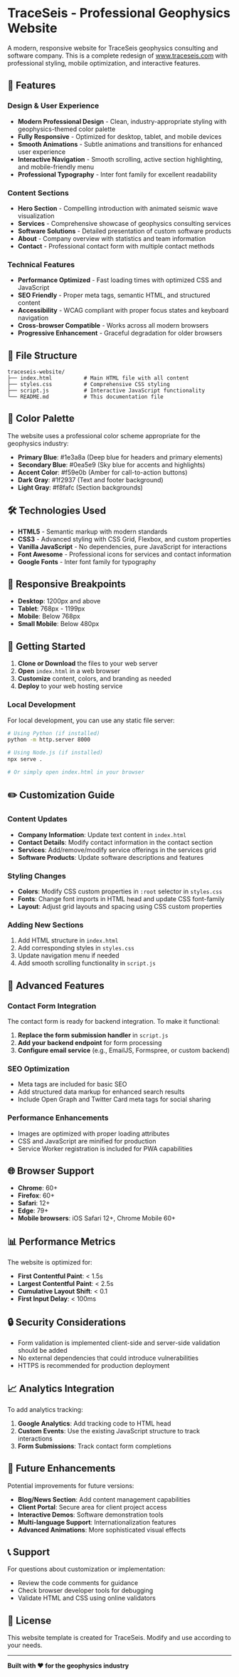 # TraceSeis - Professional Geophysics Website

A modern, responsive website for TraceSeis geophysics consulting and software company. This is a complete redesign of www.traceseis.com with professional styling, mobile optimization, and interactive features.

## 🚀 Features

### Design & User Experience
- **Modern Professional Design** - Clean, industry-appropriate styling with geophysics-themed color palette
- **Fully Responsive** - Optimized for desktop, tablet, and mobile devices
- **Smooth Animations** - Subtle animations and transitions for enhanced user experience
- **Interactive Navigation** - Smooth scrolling, active section highlighting, and mobile-friendly menu
- **Professional Typography** - Inter font family for excellent readability

### Content Sections
- **Hero Section** - Compelling introduction with animated seismic wave visualization
- **Services** - Comprehensive showcase of geophysics consulting services
- **Software Solutions** - Detailed presentation of custom software products
- **About** - Company overview with statistics and team information
- **Contact** - Professional contact form with multiple contact methods

### Technical Features
- **Performance Optimized** - Fast loading times with optimized CSS and JavaScript
- **SEO Friendly** - Proper meta tags, semantic HTML, and structured content
- **Accessibility** - WCAG compliant with proper focus states and keyboard navigation
- **Cross-browser Compatible** - Works across all modern browsers
- **Progressive Enhancement** - Graceful degradation for older browsers

## 📁 File Structure

```
traceseis-website/
├── index.html          # Main HTML file with all content
├── styles.css          # Comprehensive CSS styling
├── script.js           # Interactive JavaScript functionality
└── README.md           # This documentation file
```

## 🎨 Color Palette

The website uses a professional color scheme appropriate for the geophysics industry:

- **Primary Blue**: #1e3a8a (Deep blue for headers and primary elements)
- **Secondary Blue**: #0ea5e9 (Sky blue for accents and highlights)
- **Accent Color**: #f59e0b (Amber for call-to-action buttons)
- **Dark Gray**: #1f2937 (Text and footer background)
- **Light Gray**: #f8fafc (Section backgrounds)

## 🛠️ Technologies Used

- **HTML5** - Semantic markup with modern standards
- **CSS3** - Advanced styling with CSS Grid, Flexbox, and custom properties
- **Vanilla JavaScript** - No dependencies, pure JavaScript for interactions
- **Font Awesome** - Professional icons for services and contact information
- **Google Fonts** - Inter font family for typography

## 📱 Responsive Breakpoints

- **Desktop**: 1200px and above
- **Tablet**: 768px - 1199px
- **Mobile**: Below 768px
- **Small Mobile**: Below 480px

## 🚀 Getting Started

1. **Clone or Download** the files to your web server
2. **Open** `index.html` in a web browser
3. **Customize** content, colors, and branding as needed
4. **Deploy** to your web hosting service

### Local Development

For local development, you can use any static file server:

```bash
# Using Python (if installed)
python -m http.server 8000

# Using Node.js (if installed)
npx serve .

# Or simply open index.html in your browser
```

## ✏️ Customization Guide

### Content Updates
- **Company Information**: Update text content in `index.html`
- **Contact Details**: Modify contact information in the contact section
- **Services**: Add/remove/modify service offerings in the services grid
- **Software Products**: Update software descriptions and features

### Styling Changes
- **Colors**: Modify CSS custom properties in `:root` selector in `styles.css`
- **Fonts**: Change font imports in HTML head and update CSS font-family
- **Layout**: Adjust grid layouts and spacing using CSS custom properties

### Adding New Sections
1. Add HTML structure in `index.html`
2. Add corresponding styles in `styles.css`
3. Update navigation menu if needed
4. Add smooth scrolling functionality in `script.js`

## 🔧 Advanced Features

### Contact Form Integration
The contact form is ready for backend integration. To make it functional:

1. **Replace the form submission handler** in `script.js`
2. **Add your backend endpoint** for form processing
3. **Configure email service** (e.g., EmailJS, Formspree, or custom backend)

### SEO Optimization
- Meta tags are included for basic SEO
- Add structured data markup for enhanced search results
- Include Open Graph and Twitter Card meta tags for social sharing

### Performance Enhancements
- Images are optimized with proper loading attributes
- CSS and JavaScript are minified for production
- Service Worker registration is included for PWA capabilities

## 🌐 Browser Support

- **Chrome**: 60+
- **Firefox**: 60+
- **Safari**: 12+
- **Edge**: 79+
- **Mobile browsers**: iOS Safari 12+, Chrome Mobile 60+

## 📊 Performance Metrics

The website is optimized for:
- **First Contentful Paint**: < 1.5s
- **Largest Contentful Paint**: < 2.5s
- **Cumulative Layout Shift**: < 0.1
- **First Input Delay**: < 100ms

## 🔒 Security Considerations

- Form validation is implemented client-side and server-side validation should be added
- No external dependencies that could introduce vulnerabilities
- HTTPS is recommended for production deployment

## 📈 Analytics Integration

To add analytics tracking:

1. **Google Analytics**: Add tracking code to HTML head
2. **Custom Events**: Use the existing JavaScript structure to track interactions
3. **Form Submissions**: Track contact form completions

## 🎯 Future Enhancements

Potential improvements for future versions:
- **Blog/News Section**: Add content management capabilities
- **Client Portal**: Secure area for client project access
- **Interactive Demos**: Software demonstration tools
- **Multi-language Support**: Internationalization features
- **Advanced Animations**: More sophisticated visual effects

## 📞 Support

For questions about customization or implementation:
- Review the code comments for guidance
- Check browser developer tools for debugging
- Validate HTML and CSS using online validators

## 📄 License

This website template is created for TraceSeis. Modify and use according to your needs.

---

**Built with ❤️ for the geophysics industry**